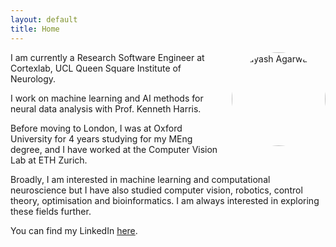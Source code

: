 ```yaml
---
layout: default
title: Home
---
```


<img src="{{ '/assets/images/profile.jpeg' | relative_url }}" alt="Suyash Agarwal" style="float: right; width: 150px; margin-left: 20px; border-radius: 50%;">

I am currently a Research Software Engineer at Cortexlab, UCL Queen Square Institute of Neurology.

I work on machine learning and AI methods for neural data analysis with Prof. Kenneth Harris.

Before moving to London, I was at Oxford University for 4 years studying for my MEng degree, and I have worked at the Computer Vision Lab at ETH Zurich.

Broadly, I am interested in machine learning and computational neuroscience but I have also studied computer vision, robotics, control theory, optimisation and bioinformatics. I am always interested in exploring these fields further.

You can find my LinkedIn [here](https://www.linkedin.com/in/suyash--agarwal/).
